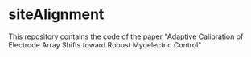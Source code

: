 # siteAlignment
This repository contains the code of the paper "Adaptive Calibration of Electrode Array Shifts toward Robust Myoelectric Control"
